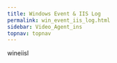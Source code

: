 ```yaml
---
title: Windows Event & IIS Log
permalink: win_event_iis_log.html
sidebar: Video_Agent_ins
topnav: topnav
---
```


wineiisl